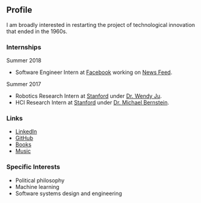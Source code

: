 ## Profile
I am broadly interested in restarting the project of technological innovation that ended in the 1960s. 

### Internships
Summer 2018
* Software Engineer Intern at [Facebook](https://www.facebook.com) working on [News Feed](https://www.facebook.com/zuck/posts/10104445245963251).

Summer 2017
* Robotics Research Intern at [Stanford](https://www.stanford.edu/) under [Dr. Wendy Ju](http://wendyju.com/).
* HCI Research Intern at [Stanford](https://www.stanford.edu/) under [Dr. Michael Bernstein](https://hci.stanford.edu/msb/).

### Links
* [LinkedIn](https://linkedin.com/in/abhayvenkatesh)
* [GitHub](https://github.com/abhay-venkatesh)
* [Books](https://bookshelf.website/abhay/mixes/ul2b5/General-and-Surprising)
* [Music](https://www.last.fm/user/abhayvenkatesh)

### Specific Interests
* Political philosophy
* Machine learning
* Software systems design and engineering
